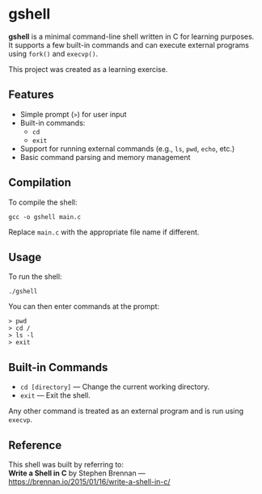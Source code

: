# gshell

**gshell** is a minimal command-line shell written in C for learning purposes.  
It supports a few built-in commands and can execute external programs using `fork()` and `execvp()`.

This project was created as a learning exercise.

## Features

- Simple prompt (`>`) for user input
- Built-in commands:
  - `cd`
  - `exit`
- Support for running external commands (e.g., `ls`, `pwd`, `echo`, etc.)
- Basic command parsing and memory management

## Compilation

To compile the shell:

```
gcc -o gshell main.c
```

Replace `main.c` with the appropriate file name if different.

## Usage

To run the shell:

```
./gshell
```

You can then enter commands at the prompt:

```
> pwd
> cd /
> ls -l
> exit
```

## Built-in Commands

- `cd [directory]` — Change the current working directory.
- `exit` — Exit the shell.

Any other command is treated as an external program and is run using `execvp`.

## Reference

This shell was built by referring to:  
**Write a Shell in C** by Stephen Brennan — https://brennan.io/2015/01/16/write-a-shell-in-c/

